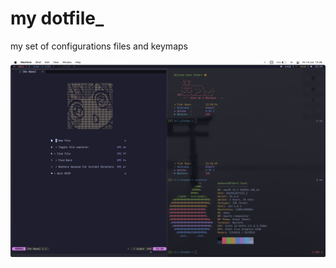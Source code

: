 # my dotfile_
my set of configurations files and keymaps

![App Screenshot](https://github.com/Albretus2/dotfile_/blob/main/Screen%20Shot%202024-06-14%20at%2013.39.41.png)
